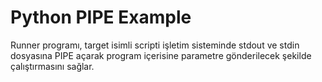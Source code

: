 # Python PIPE Example

Runner programı, target isimli scripti işletim sisteminde stdout ve stdin dosyasına PIPE açarak program içerisine parametre gönderilecek şekilde çalıştırmasını sağlar.
